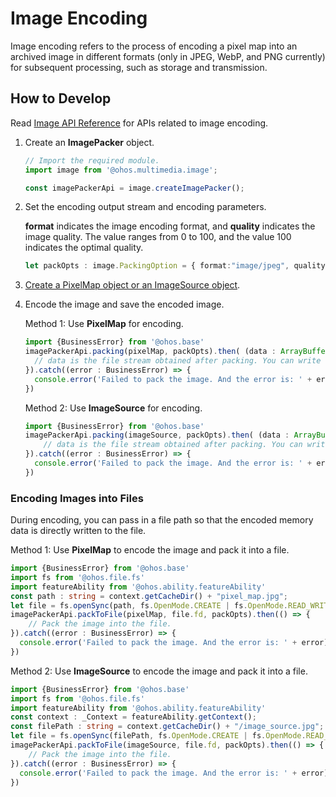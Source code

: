 # Image Encoding

Image encoding refers to the process of encoding a pixel map into an archived image in different formats (only in JPEG, WebP, and PNG currently) for subsequent processing, such as storage and transmission.

## How to Develop

Read [Image API Reference](../reference/apis/js-apis-image.md#imagepacker) for APIs related to image encoding.

1. Create an **ImagePacker** object.
   
   ```ts
   // Import the required module.
   import image from '@ohos.multimedia.image';
   
   const imagePackerApi = image.createImagePacker();
   ```

2. Set the encoding output stream and encoding parameters.
   
   **format** indicates the image encoding format, and **quality** indicates the image quality. The value ranges from 0 to 100, and the value 100 indicates the optimal quality.

   ```ts
   let packOpts : image.PackingOption = { format:"image/jpeg", quality:98 };
   ```

3. [Create a PixelMap object or an ImageSource object](image-decoding.md).

4. Encode the image and save the encoded image.
   
   Method 1: Use **PixelMap** for encoding.

   ```ts
   import {BusinessError} from '@ohos.base'
   imagePackerApi.packing(pixelMap, packOpts).then( (data : ArrayBuffer) => {
     // data is the file stream obtained after packing. You can write the file and save it to obtain an image.
   }).catch((error : BusinessError) => { 
     console.error('Failed to pack the image. And the error is: ' + error); 
   })
   ```

   Method 2: Use **ImageSource** for encoding.

   ```ts
   import {BusinessError} from '@ohos.base'
   imagePackerApi.packing(imageSource, packOpts).then( (data : ArrayBuffer) => {
       // data is the file stream obtained after packing. You can write the file and save it to obtain an image.
   }).catch((error : BusinessError) => { 
     console.error('Failed to pack the image. And the error is: ' + error); 
   })
   ```

### Encoding Images into Files

During encoding, you can pass in a file path so that the encoded memory data is directly written to the file.

Method 1: Use **PixelMap** to encode the image and pack it into a file.

   ```ts
   import {BusinessError} from '@ohos.base'
   import fs from '@ohos.file.fs'
   import featureAbility from '@ohos.ability.featureAbility'
   const path : string = context.getCacheDir() + "pixel_map.jpg";
   let file = fs.openSync(path, fs.OpenMode.CREATE | fs.OpenMode.READ_WRITE);
   imagePackerApi.packToFile(pixelMap, file.fd, packOpts).then(() => {
       // Pack the image into the file.
   }).catch((error : BusinessError) => { 
     console.error('Failed to pack the image. And the error is: ' + error); 
   })
   ```

Method 2: Use **ImageSource** to encode the image and pack it into a file.

   ```ts
   import {BusinessError} from '@ohos.base'
   import fs from '@ohos.file.fs'
   import featureAbility from '@ohos.ability.featureAbility'
   const context : _Context = featureAbility.getContext();
   const filePath : string = context.getCacheDir() + "/image_source.jpg";
   let file = fs.openSync(filePath, fs.OpenMode.CREATE | fs.OpenMode.READ_WRITE);
   imagePackerApi.packToFile(imageSource, file.fd, packOpts).then(() => {
       // Pack the image into the file.
   }).catch((error : BusinessError) => { 
     console.error('Failed to pack the image. And the error is: ' + error); 
   })
   ```
